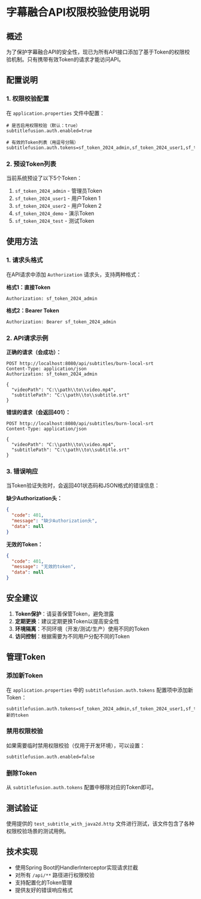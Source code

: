# 字幕融合API权限校验使用说明

## 概述

为了保护字幕融合API的安全性，现已为所有API接口添加了基于Token的权限校验机制。只有携带有效Token的请求才能访问API。

## 配置说明

### 1. 权限校验配置

在 `application.properties` 文件中配置：

```properties
# 是否启用权限校验（默认：true）
subtitlefusion.auth.enabled=true

# 有效的Token列表（用逗号分隔）
subtitlefusion.auth.tokens=sf_token_2024_admin,sf_token_2024_user1,sf_token_2024_user2,sf_token_2024_demo,sf_token_2024_test
```

### 2. 预设Token列表

当前系统预设了以下5个Token：

1. `sf_token_2024_admin` - 管理员Token
2. `sf_token_2024_user1` - 用户Token 1
3. `sf_token_2024_user2` - 用户Token 2
4. `sf_token_2024_demo` - 演示Token
5. `sf_token_2024_test` - 测试Token

## 使用方法

### 1. 请求头格式

在API请求中添加 `Authorization` 请求头，支持两种格式：

**格式1：直接Token**
```
Authorization: sf_token_2024_admin
```

**格式2：Bearer Token**
```
Authorization: Bearer sf_token_2024_admin
```

### 2. API请求示例

**正确的请求（会成功）：**
```http
POST http://localhost:8080/api/subtitles/burn-local-srt
Content-Type: application/json
Authorization: sf_token_2024_admin

{
  "videoPath": "C:\\path\\to\\video.mp4",
  "subtitlePath": "C:\\path\\to\\subtitle.srt"
}
```

**错误的请求（会返回401）：**
```http
POST http://localhost:8080/api/subtitles/burn-local-srt
Content-Type: application/json

{
  "videoPath": "C:\\path\\to\\video.mp4",
  "subtitlePath": "C:\\path\\to\\subtitle.srt"
}
```

### 3. 错误响应

当Token验证失败时，会返回401状态码和JSON格式的错误信息：

**缺少Authorization头：**
```json
{
  "code": 401,
  "message": "缺少Authorization头",
  "data": null
}
```

**无效的Token：**
```json
{
  "code": 401,
  "message": "无效的token",
  "data": null
}
```

## 安全建议

1. **Token保护**：请妥善保管Token，避免泄露
2. **定期更换**：建议定期更换Token以提高安全性
3. **环境隔离**：不同环境（开发/测试/生产）使用不同的Token
4. **访问控制**：根据需要为不同用户分配不同的Token

## 管理Token

### 添加新Token

在 `application.properties` 中的 `subtitlefusion.auth.tokens` 配置项中添加新Token：

```properties
subtitlefusion.auth.tokens=sf_token_2024_admin,sf_token_2024_user1,sf_token_2024_user2,sf_token_2024_demo,sf_token_2024_test,新的token
```

### 禁用权限校验

如果需要临时禁用权限校验（仅用于开发环境），可以设置：

```properties
subtitlefusion.auth.enabled=false
```

### 删除Token

从 `subtitlefusion.auth.tokens` 配置中移除对应的Token即可。

## 测试验证

使用提供的 `test_subtitle_with_java2d.http` 文件进行测试，该文件包含了各种权限校验场景的测试用例。

## 技术实现

- 使用Spring Boot的HandlerInterceptor实现请求拦截
- 对所有 `/api/**` 路径进行权限校验
- 支持配置化的Token管理
- 提供友好的错误响应格式
